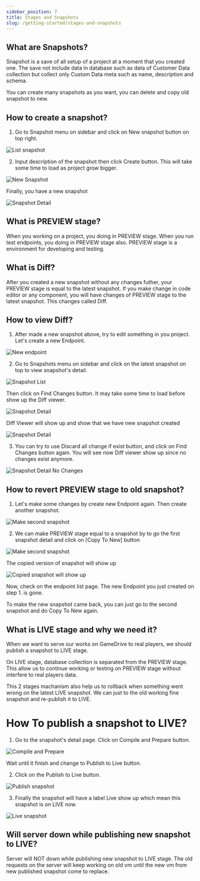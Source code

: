 ```yaml
---
sidebar_position: 7
title: Stages and Snapshots
slug: /getting-started/stages-and-snapshots
---
```


## What are Snapshots?

Snapshot is a save of all setup of a project at a moment that you created one. The save not include data in database such as data of Customer Data collection but collect only Custom Data meta such as name, description and schema.

You can create many snapshots as you want, you can delete and copy old snapshot to new.

## How to create a snapshot?

1. Go to Snapshot menu on sidebar and click on New snapshot button on top right.

![List snapshot](\img\docs\getting-started\6\01-snapshot-list.png)


2. Input description of the snapshot then click Create button. This will take some time to load as project grow bigger.

![New Snapshot](\img\docs\getting-started\6\02-new-snapshot.png)

Finally, you have a new snapshot

![Snapshot Detail](\img\docs\getting-started\6\03-snapshot-detail.png)


## What is PREVIEW stage?

When you working on a project, you doing in PREVIEW stage. When you run test endpoints, you doing in PREVIEW stage also.
PREVIEW stage is a environment for developing and testing.

## What is Diff?

After you created a new snapshot without any changes futher, your PREVIEW stage is equal to the latest snapshot. If you make change in code editor or any component, you will have changes of PREVIEW stage to the latest snapshot. This changes called Diff.

## How to view Diff?

1. After made a new snapshot above, try to edit something in you project. Let's create a new Endpoint.

![New endpoint](\img\docs\getting-started\6\04-new-endpoint-to-see-diff.png)


2. Go to Snapshots menu on sidebar and click on the latest snapshot on top to view snapshot's detail.

![Snapshot List](\img\docs\getting-started\6\05-snapshot-list2.png)

Then click on Find Changes button. It may take some time to load before show up the Diff viewer.

![Snapshot Detail](\img\docs\getting-started\6\06-snapshot-detail.png)

Diff Viewer will show up and show that we have new snapshot created

![Snapshot Detail](\img\docs\getting-started\6\07-snapshot-diff-viewer-show-up.png)



3. You can try to use Discard all change if exist button, and click on Find Changes button again.
   You will see now Diff viewer show up since no changes exist anymore.

![Snapshot Detail No Changes](\img\docs\getting-started\6\08-snapshot-diff-viewer-not-changes.png)

## How to revert PREVIEW stage to old snapshot?

1. Let's make some changes by create new Endpoint again. Then create another snapshot.

![Make second snapshot](\img\docs\getting-started\6\09-make-second-snapshot.png)


2. We can make PREVIEW stage equal to a snapshot by to go the first snapshot detail and click on [Copy To New] button

![Make second snapshot](\img\docs\getting-started\6\10-show-copy-to-new-button.png)

The copied version of snapshot will show up

![Copied snapshot will show up](\img\docs\getting-started\6\11-new-copied-snapshot-will-showup.png)

Now, check on the endpoint list page. The new Endpoint you just created on step 1. is gone.

To make the new snapshot came back, you can just go to the second snapshot and do Copy To New again.


## What is LIVE stage and why we need it?

When we want to serve our works on GameDrive to real players, we should publish a snapshot to LIVE stage.

On LIVE stage, database collection is separated from the PREVIEW stage. This allow us to continue working or testing on PREVIEW stage without interfere to real players data.

This 2 stages machanism also help us to rollback when something went wrong on the latest LIVE snapshot. We can just to the old working fine snapshot and re-publish it to LIVE.

# How To publish a snapshot to LIVE?

1. Go to the snapshot's detail page. Click on Compile and Prepare button.

![Compile and Prepare](\img\docs\getting-started\6\12-compile-and-prepare.png)

Wait until it finish and change to Publish to Live button.


2. Click on the Publish to Live button.

![Publish snapshot](\img\docs\getting-started\6\13-publish-to-live.png)


3. Finally the snapshot will have a label Live show up which mean this snapshot is on LIVE now.

![Live snapshot](\img\docs\getting-started\6\14-live-label-show-up.png)

## Will server down while publishing new snapshot to LIVE?

Server will NOT down while publishing new snapshot to LIVE stage. The old requests on the server will keep working on old vm until the new vm from new published snapshot come to replace.
